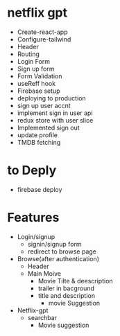 # netflix gpt

- Create-react-app
- Configure-tailwind
- Header
- Routing
- Login Form
- Sign up form
- Form Validation
- useReff hook
- Firebase setup
- deploying to production
- sign up user accnt
- implement sign in user api
- redux store with user slice
- Implemented sign out
- update profile
- TMDB fetching

# to Deply

- firebase deploy

# Features

- Login/signup
  - signin/signup form
  - redirect to browse page
- Browse(after authentication)
  - Header
  - Main Moive
    - Movie Tilte & deescription
    - trailer in bacground
    - title and description
      - movie Suggestion
- Netflix-gpt
  - searchbar
    - Movie suggestion
